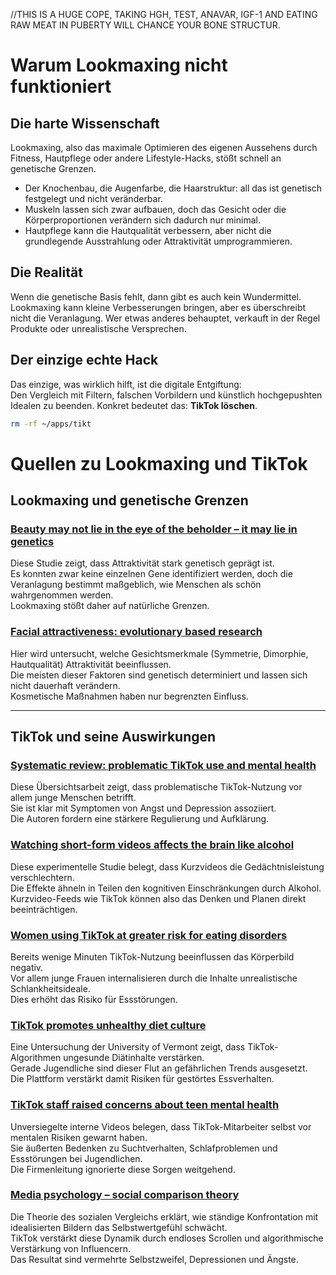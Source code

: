 //THIS IS A HUGE COPE, TAKING HGH, TEST, ANAVAR, IGF-1 AND EATING RAW MEAT IN PUBERTY WILL CHANCE YOUR BONE STRUCTUR. 

# Warum Lookmaxing nicht funktioniert

## Die harte Wissenschaft
Lookmaxing, also das maximale Optimieren des eigenen Aussehens durch Fitness, Hautpflege oder andere Lifestyle-Hacks, stößt schnell an genetische Grenzen.  

- Der Knochenbau, die Augenfarbe, die Haarstruktur: all das ist genetisch festgelegt und nicht veränderbar.  
- Muskeln lassen sich zwar aufbauen, doch das Gesicht oder die Körperproportionen verändern sich dadurch nur minimal.  
- Hautpflege kann die Hautqualität verbessern, aber nicht die grundlegende Ausstrahlung oder Attraktivität umprogrammieren.  

## Die Realität
Wenn die genetische Basis fehlt, dann gibt es auch kein Wundermittel. Lookmaxing kann kleine Verbesserungen bringen, aber es überschreibt nicht die Veranlagung. Wer etwas anderes behauptet, verkauft in der Regel Produkte oder unrealistische Versprechen.  

## Der einzige echte Hack
Das einzige, was wirklich hilft, ist die digitale Entgiftung:  
Den Vergleich mit Filtern, falschen Vorbildern und künstlich hochgepushten Idealen zu beenden. Konkret bedeutet das: **TikTok löschen**.  

```bash
rm -rf ~/apps/tikt 
```
# Quellen zu Lookmaxing und TikTok

## Lookmaxing und genetische Grenzen

### [Beauty may not lie in the eye of the beholder – it may lie in genetics](https://www.technologynetworks.com/genomics/news/beauty-may-not-lie-in-the-eye-of-the-beholder-it-may-lie-in-genetics-317717?utm_source=chatgpt.com)  
Diese Studie zeigt, dass Attraktivität stark genetisch geprägt ist.  
Es konnten zwar keine einzelnen Gene identifiziert werden, doch die Veranlagung bestimmt maßgeblich, wie Menschen als schön wahrgenommen werden.  
Lookmaxing stößt daher auf natürliche Grenzen.  

### [Facial attractiveness: evolutionary based research](https://pmc.ncbi.nlm.nih.gov/articles/PMC3130383/?utm_source=chatgpt.com)  
Hier wird untersucht, welche Gesichtsmerkmale (Symmetrie, Dimorphie, Hautqualität) Attraktivität beeinflussen.  
Die meisten dieser Faktoren sind genetisch determiniert und lassen sich nicht dauerhaft verändern.  
Kosmetische Maßnahmen haben nur begrenzten Einfluss.  

---

## TikTok und seine Auswirkungen

### [Systematic review: problematic TikTok use and mental health](https://arxiv.org/abs/2404.15457?utm_source=chatgpt.com)  
Diese Übersichtsarbeit zeigt, dass problematische TikTok-Nutzung vor allem junge Menschen betrifft.  
Sie ist klar mit Symptomen von Angst und Depression assoziiert.  
Die Autoren fordern eine stärkere Regulierung und Aufklärung.  

### [Watching short-form videos affects the brain like alcohol](https://www.news.com.au/lifestyle/health/watching-shortform-videos-affects-brain-like-alcohol-study-finds/news-story/76955958bd51b20ace6be9c31fa27823?utm_source=chatgpt.com)  
Diese experimentelle Studie belegt, dass Kurzvideos die Gedächtnisleistung verschlechtern.  
Die Effekte ähneln in Teilen den kognitiven Einschränkungen durch Alkohol.  
Kurzvideo-Feeds wie TikTok können also das Denken und Planen direkt beeinträchtigen.  

### [Women using TikTok at greater risk for eating disorders](https://people.com/women-using-tiktok-at-greater-risk-for-developing-eating-disorder-study-8692704?utm_source=chatgpt.com)  
Bereits wenige Minuten TikTok-Nutzung beeinflussen das Körperbild negativ.  
Vor allem junge Frauen internalisieren durch die Inhalte unrealistische Schlankheitsideale.  
Dies erhöht das Risiko für Essstörungen.  

### [TikTok promotes unhealthy diet culture](https://www.verywellfamily.com/study-says-tiktok-promotes-unhealthy-diet-culture-6826023?utm_source=chatgpt.com)  
Eine Untersuchung der University of Vermont zeigt, dass TikTok-Algorithmen ungesunde Diätinhalte verstärken.  
Gerade Jugendliche sind dieser Flut an gefährlichen Trends ausgesetzt.  
Die Plattform verstärkt damit Risiken für gestörtes Essverhalten.  

### [TikTok staff raised concerns about teen mental health](https://nypost.com/2025/08/21/business/unsealed-video-shows-tiktok-staffers-raised-concerns-about-impact-on-teens-mental-health-keeps-me-up-at-night/?utm_source=chatgpt.com)  
Unversiegelte interne Videos belegen, dass TikTok-Mitarbeiter selbst vor mentalen Risiken gewarnt haben.  
Sie äußerten Bedenken zu Suchtverhalten, Schlafproblemen und Essstörungen bei Jugendlichen.  
Die Firmenleitung ignorierte diese Sorgen weitgehend.  

### [Media psychology – social comparison theory](https://en.wikipedia.org/wiki/Media_psychology?utm_source=chatgpt.com)  
Die Theorie des sozialen Vergleichs erklärt, wie ständige Konfrontation mit idealisierten Bildern das Selbstwertgefühl schwächt.  
TikTok verstärkt diese Dynamik durch endloses Scrollen und algorithmische Verstärkung von Influencern.  
Das Resultat sind vermehrte Selbstzweifel, Depressionen und Ängste.  
